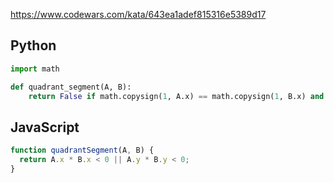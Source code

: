 https://www.codewars.com/kata/643ea1adef815316e5389d17

## Python
```python
import math

def quadrant_segment(A, B):
    return False if math.copysign(1, A.x) == math.copysign(1, B.x) and math.copysign(1, A.y) == math.copysign(1, B.y) else True
```

## JavaScript
```js
function quadrantSegment(A, B) {
  return A.x * B.x < 0 || A.y * B.y < 0;
}
```